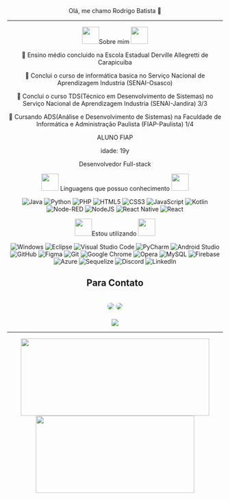 <div align="center">
  Olá, me chamo Rodrigo Batista 👋
<hr>
<div>
  <img src="https://static.wixstatic.com/media/fe57a9_c7d5a806498f45ebbb6384e0907e3006~mv2.gif"width="40px">Sobre mim <img src="https://static.wixstatic.com/media/fe57a9_c7d5a806498f45ebbb6384e0907e3006~mv2.gif"width="40px">                                                       
 
  </div>

  💬 Ensino médio concluido na Escola Estadual Derville Allegretti de Carapicuíba
  
  💬 Conclui o curso de informática basica no Serviço Nacional de Aprendizagem Industria (SENAI-Osasco)
  
  💬 Conclui o curso TDS(Técnico em Desenvolvimento de Sistemas) no Serviço Nacional de Aprendizagem Industria (SENAI-Jandira) 3/3
  
  💬 Cursando ADS(Análise e Desenvolvimento de Sistemas) na Faculdade de Informática e Administração Paulista (FIAP-Paulista) 1/4

  ALUNO FIAP
 
  idade: 19y

  Desenvolvedor Full-stack
  
  <div>
  <img src="https://static.wixstatic.com/media/fe57a9_c7d5a806498f45ebbb6384e0907e3006~mv2.gif"width="40px"> Linguagens que possuo conhecimento <img src="https://static.wixstatic.com/media/fe57a9_c7d5a806498f45ebbb6384e0907e3006~mv2.gif"width="40px">
  </div>
    
  <div style="display: inline_block" align="center">

  ![Java](https://img.shields.io/badge/java-%23ED8B00.svg?style=for-the-badge&logo=openjdk&logoColor=white)
  ![Python](https://img.shields.io/badge/python-3670A0?style=for-the-badge&logo=python&logoColor=ffdd54)
  ![PHP](https://img.shields.io/badge/php-%23323330.svg?style=for-the-badge&logo=php&logoColor=%23F7DF1E])
  ![HTML5](https://img.shields.io/badge/html5-%23E34F26.svg?style=for-the-badge&logo=html5&logoColor=white)
  ![CSS3](https://img.shields.io/badge/css3-%231572B6.svg?style=for-the-badge&logo=css3&logoColor=white)
  ![JavaScript](https://img.shields.io/badge/javascript-%23323330.svg?style=for-the-badge&logo=javascript&logoColor=%23F7DF1E)
  ![Kotlin](https://img.shields.io/badge/kotlin-%237F52FF.svg?style=for-the-badge&logo=kotlin&logoColor=white)
  ![Node-RED](https://img.shields.io/badge/Node--RED-%238F0000.svg?style=for-the-badge&logo=node-red&logoColor=white)
  ![NodeJS](https://img.shields.io/badge/node.js-6DA55F?style=for-the-badge&logo=node.js&logoColor=white)
  ![React Native](https://img.shields.io/badge/react_native-%2320232a.svg?style=for-the-badge&logo=react&logoColor=%2361DAFB)
  ![React](https://img.shields.io/badge/react-%2320232a.svg?style=for-the-badge&logo=react&logoColor=%2361DAFB)
  
  </div>
  
  <div>
  <img src="https://static.wixstatic.com/media/fe57a9_c7d5a806498f45ebbb6384e0907e3006~mv2.gif"width="40px">Estou utilizando <img src="https://static.wixstatic.com/media/fe57a9_c7d5a806498f45ebbb6384e0907e3006~mv2.gif"width="40px">
  </div>
  
  <div style="display: inline_block" align="center">
  
  ![Windows](https://img.shields.io/badge/Windows-0078D6?style=for-the-badge&logo=windows&logoColor=white)
  ![Eclipse](https://img.shields.io/badge/Eclipse-FE7A16.svg?style=for-the-badge&logo=Eclipse&logoColor=white)
  ![Visual Studio Code](https://img.shields.io/badge/Visual%20Studio%20Code-0078d7.svg?style=for-the-badge&logo=visual-studio-code&logoColor=white)
  ![PyCharm](https://img.shields.io/badge/pycharm-143?style=for-the-badge&logo=pycharm&logoColor=black&color=black&labelColor=green)
  ![Android Studio](https://img.shields.io/badge/Android%20Studio-3DDC84.svg?style=for-the-badge&logo=android-studio&logoColor=white)
  ![GitHub](https://img.shields.io/badge/github-%23121011.svg?style=for-the-badge&logo=github&logoColor=white)
  ![Figma](https://img.shields.io/badge/figma-%23F24E1E.svg?style=for-the-badge&logo=figma&logoColor=white)
  ![Git](https://img.shields.io/badge/git-%23F05033.svg?style=for-the-badge&logo=git&logoColor=white)
  ![Google Chrome](https://img.shields.io/badge/Google%20Chrome-4285F4?style=for-the-badge&logo=GoogleChrome&logoColor=white)
  ![Opera](https://img.shields.io/badge/Opera-FF1B2D?style=for-the-badge&logo=Opera&logoColor=white)
  ![MySQL](https://img.shields.io/badge/mysql-%2300f.svg?style=for-the-badge&logo=mysql&logoColor=white)
  ![Firebase](https://img.shields.io/badge/firebase-%23039BE5.svg?style=for-the-badge&logo=firebase)
  ![Azure](https://img.shields.io/badge/azure-%230072C6.svg?style=for-the-badge&logo=microsoftazure&logoColor=white)
  ![Sequelize](https://img.shields.io/badge/Sequelize-52B0E7?style=for-the-badge&logo=Sequelize&logoColor=white)
  ![Discord](https://img.shields.io/badge/Discord-%235865F2.svg?style=for-the-badge&logo=discord&logoColor=white)
  ![LinkedIn](https://img.shields.io/badge/linkedin-%230077B5.svg?style=for-the-badge&logo=linkedin&logoColor=white)
    
</div>
<div align="center"> 
<h2>Para Contato<h2>
<a href = "mailto:cmp.1a.rodrigofreirebatista@gmail.com"> <img src="https://img.shields.io/badge/-Gmail-%23333?style=for-the-badge&logo=gmail&logoColor=white" style="border-radius: 30px" target="_blank"></a>
<a href="https://www.linkedin.com/in/rodrigo-batista-585286220/" target="_blank"><img src="https://img.shields.io/badge/-LinkedIn-%230077B5?style=for-the-badge&logo=linkedin&logoColor=white" style="border-radius: 30px" target="_blank"></a> 
 </div>
  <div>
  <img height="center" src="https://i.pinimg.com/originals/d0/66/00/d06600647ed14091607b3fe0833b99d0.gif"/>
  </div>
  <hr>
  
 <div align="center" class="cards">
   <a href="https://github.com/RodrigoBatis">
   <img height="180em" width="440em" src="https://github-readme-stats.vercel.app/api?username=RodrigoBatis&show_icons=true&theme=radical&include_all_commits=true&count_private=true"/>
   <img height="180em" width="370em" src="https://github-readme-stats.vercel.app/api/top-langs/?username=RodrigoBatis&layout=compact&langs_count=7&theme=radical"/>
 </div>
    
  </div>
<!-- ![snake gif](https://github.com/RodrigoBatis/RodrigoBatis/blob/output/github-contribution-grid-snake.svg) -->




